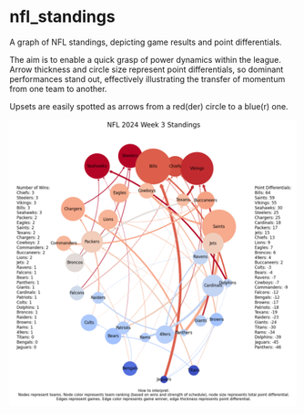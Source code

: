 # nfl_standings
A graph of NFL standings, depicting game results and point differentials.

The aim is to enable a quick grasp of power dynamics within the league. Arrow thickness and circle size represent point differentials, so dominant performances stand out, effectively illustrating the transfer of momentum from one team to another.

Upsets are easily spotted as arrows from a red(der) circle to a blue(r) one.

![NFL 2024 Season, Week 3 Standings](nfl_2024_w3.png)